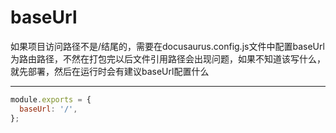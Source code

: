 # baseUrl

如果项目访问路径不是/结尾的，需要在docusaurus.config.js文件中配置baseUrl为路由路径，不然在打包完以后文件引用路径会出现问题，如果不知道该写什么，就先部署，然后在运行时会有建议baseUrl配置什么

* * *

```javascript
module.exports = {
  baseUrl: '/',
};
```